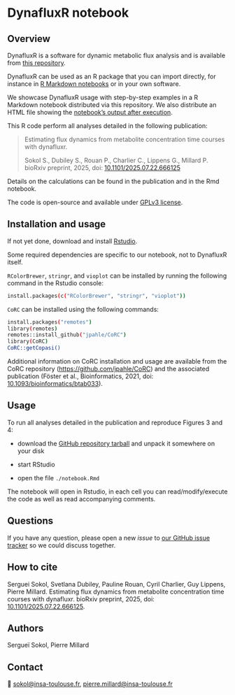 # DynafluxR notebook

## Overview

DynafluxR is a software for dynamic metabolic flux analysis and is available from [this repository](https://github.com/MetaSys-LISBP/DynafluxR).

DynafluxR can be used as an R package that you can import directly, for instance in [R Markdown notebooks](https://rmarkdown.rstudio.com/lesson-10.html) or in your own software.

We showcase DynafluxR usage with step-by-step examples in a R Markdown notebook distributed via this repository. We also distribute an HTML file showing the [notebook’s output after execution](https://htmlpreview.github.io/?https://github.com/MetaSys-LISBP/DynafluxR_notebook/blob/main/html/notebook.html).

This R code perform all analyses detailed in the following publication:

> Estimating flux dynamics from metabolite concentration time courses with dynafluxr.
>
> Sokol S., Dubiley S., Rouan P., Charlier C., Lippens G., Millard P. bioRxiv preprint, 2025, doi: [10.1101/2025.07.22.666125](https://doi.org/10.1101/2025.07.22.666125)

Details on the calculations can be found in the publication and in the Rmd notebook.

The code is open-source and available under [GPLv3 license](https://www.gnu.org/licenses/gpl-3.0.txt).

## Installation and usage

If not yet done, download and install [Rstudio](https://posit.co/downloads/).

Some required dependencies are specific to our notebook, not to DynafluxR itself.

`RColorBrewer`, `stringr`, and `vioplot` can be installed
by running the following command in the Rstudio console:

```bash
install.packages(c("RColorBrewer", "stringr", "vioplot"))
```

`CoRC` can be installed
using the following commands:

```bash
install.packages("remotes")
library(remotes)
remotes::install_github("jpahle/CoRC")
library(CoRC)
CoRC::getCopasi()
```

Additional information on CoRC installation and usage are available from the CoRC repository (https://github.com/jpahle/CoRC) and the associated publication (Föster et al., Bioinformatics, 2021, doi: [10.1093/bioinformatics/btab033](https://doi.org/10.1093/bioinformatics/btab033)).

## Usage

To run all analyses detailed in the publication and reproduce Figures 3 and 4:

- download the [GitHub repository tarball](https://github.com/MetaSys-LISBP/DynafluxR_notebook/archive/refs/heads/master.zip) and unpack it somewhere on your disk

- start RStudio

- open the file `./notebook.Rmd`

The notebook will open in Rstudio, in each cell you can read/modify/execute the code as well as read accompanying comments.

## Questions

If you have any question, please open a new *issue*
to [our GitHub issue tracker](https://github.com/MetaSys-LISBP/DynafluxR_notebook/issues) so we could discuss together.

## How to cite

Serguei Sokol, Svetlana Dubiley, Pauline Rouan, Cyril Charlier, Guy Lippens, Pierre Millard. Estimating flux dynamics from metabolite concentration time courses with dynafluxr. bioRxiv preprint, 2025, doi: [10.1101/2025.07.22.666125](https://doi.org/10.1101/2025.07.22.666125).

## Authors
Sergueï Sokol, Pierre Millard

## Contact
:email: sokol@insa-toulouse.fr, pierre.millard@insa-toulouse.fr